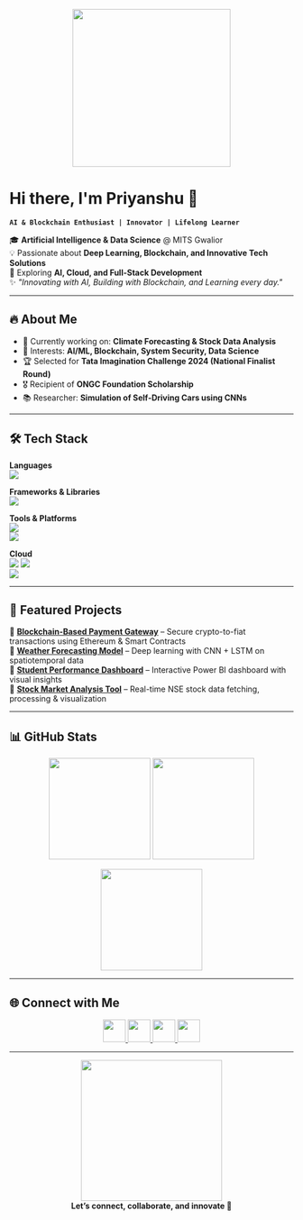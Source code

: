 <!-- Banner or Intro GIF -->
<p align="center">
  <img src="https://media.giphy.com/media/26xBukhO2VGjpjkzq/giphy.gif" width="280px">
</p>

# Hi there, I'm Priyanshu 👋  
**`AI & Blockchain Enthusiast | Innovator | Lifelong Learner`**

🎓 **Artificial Intelligence & Data Science** @ MITS Gwalior  
💡 Passionate about **Deep Learning, Blockchain, and Innovative Tech Solutions**  
🚀 Exploring **AI, Cloud, and Full-Stack Development**  
✨ *"Innovating with AI, Building with Blockchain, and Learning every day."*  

---

## 🔥 About Me  
- 🌱 Currently working on: **Climate Forecasting & Stock Data Analysis**  
- 🧠 Interests: **AI/ML, Blockchain, System Security, Data Science**  
- 🏆 Selected for **Tata Imagination Challenge 2024 (National Finalist Round)**  
- 🎖 Recipient of **ONGC Foundation Scholarship**  
- 📚 Researcher: **Simulation of Self-Driving Cars using CNNs**  

---

## 🛠️ Tech Stack  

<p align="center">
  
**Languages**  
<img src="https://skillicons.dev/icons?i=java,python,cpp,html,css,js,sql" />  

**Frameworks & Libraries**  
<img src="https://skillicons.dev/icons?i=tensorflow,pytorch,react,flask" />  

**Tools & Platforms**  
<img src="https://skillicons.dev/icons?i=git,docker,mysql,postgres,azure" />  
<img src="https://skillicons.dev/icons?i=linux,github,powershell,vscode" />  

**Cloud**  
<img src="https://skillicons.dev/icons?i=azure" /> <img src="https://img.shields.io/badge/IBM%20Cloud-1261FE?style=flat&logo=ibmcloud&logoColor=white"/>  
<img src="https://img.shields.io/badge/Infosys%20Springboard-0078D7?style=flat&logo=microsoftazure&logoColor=white"/>  

</p>

---

## 📌 Featured Projects  

🔹 **[Blockchain-Based Payment Gateway](#)** – Secure crypto-to-fiat transactions using Ethereum & Smart Contracts  
🔹 **[Weather Forecasting Model](#)** – Deep learning with CNN + LSTM on spatiotemporal data  
🔹 **[Student Performance Dashboard](#)** – Interactive Power BI dashboard with visual insights  
🔹 **[Stock Market Analysis Tool](#)** – Real-time NSE stock data fetching, processing & visualization  

---

## 📊 GitHub Stats  

<p align="center">
  <img src="https://github-readme-stats.vercel.app/api?username=PseudoxPC&show_icons=true&theme=radical" height="180px"/>
  <img src="https://github-readme-stats.vercel.app/api/top-langs/?username=PseudoxPC&layout=compact&theme=radical" height="180px"/>
</p>

<p align="center">
  <img src="https://github-readme-streak-stats.herokuapp.com/?user=PseudoxPC&theme=radical&hide_border=false" height="180px"/>
</p>

---

## 🌐 Connect with Me  

<p align="center">
  <a href="https://www.linkedin.com/in/priyanshu-chouhan">
    <img src="https://skillicons.dev/icons?i=linkedin" width="40px"/>
  </a>
  <a href="mailto:22ad10pr1@mitsgwl.ac.in">
    <img src="https://cdn-icons-png.flaticon.com/512/732/732200.png" width="40px"/>
  </a>
  <a href="https://github.com/PseudoxPC">
    <img src="https://skillicons.dev/icons?i=github" width="40px"/>
  </a>
  <a href="#">
    <img src="https://skillicons.dev/icons?i=devto" width="40px"/>
  </a>
</p>  

---

<p align="center">
  <img src="https://media.giphy.com/media/3o7aD2saalBwwftBIY/giphy.gif" width="250px" /><br>
  <b>Let’s connect, collaborate, and innovate 🚀</b>
</p>
